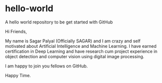 # hello-world
A hello world repository to be get started with GitHub

Hi Friends,

My name is Sagar Palyal (Officially SAGAR) and I am crazy and self motivated about Artificial Intelligence and Machine Learning.
I have earned certification in Deep Learning and have research cum project experience in object detection
and computer vision using digital image processing.

I am happy to join you fellows on GitHub.

Happy Time.
